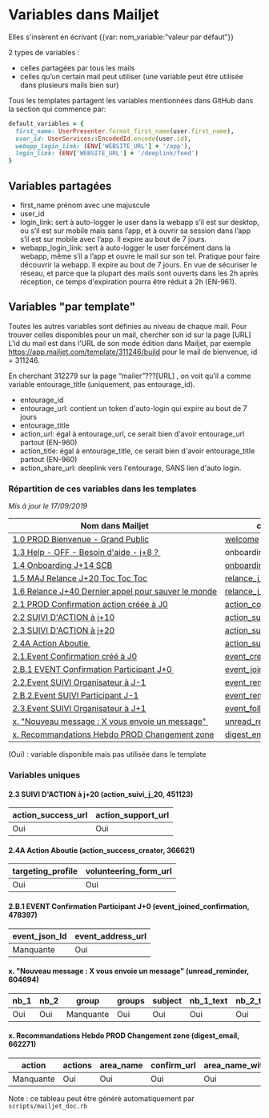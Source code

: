 # Variables dans Mailjet

Elles s'insèrent en écrivant {{var: nom_variable:”valeur par défaut”}}

2 types de variables :
- celles partagées par tous les mails
- celles qu’un certain mail peut utiliser (une variable peut être utilisée dans plusieurs mails bien sur)


Tous les templates partagent les variables mentionnées dans GitHub dans la section qui commence par:
```ruby
default_variables = {
  first_name: UserPresenter.format_first_name(user.first_name),
  user_id: UserServices::EncodedId.encode(user.id),
  webapp_login_link: (ENV['WEBSITE_URL'] + '/app'),
  login_link: (ENV['WEBSITE_URL'] + '/deeplink/feed')
}
```

## Variables partagées
- first_name prénom avec une majuscule
- user_id
- login_link: sert à auto-logger le user dans la webapp s’il est sur desktop, ou s’il est sur mobile mais sans l’app, et à ouvrir sa session dans l’app s’il est sur mobile avec l’app. Il expire au bout de 7 jours.
- webapp_login_link: sert à auto-logger le user forcément dans la webapp, même s’il a l’app et ouvre le mail sur son tel. Pratique pour faire découvrir la webapp. Il expire au bout de 7 jours. En vue de sécuriser le réseau, et parce que la plupart des mails sont ouverts dans les 2h après réception, ce temps d'expiration pourra être réduit à 2h (EN-961).


## Variables "par template"
Toutes les autres variables sont définies au niveau de chaque mail. Pour trouver celles disponibles pour un mail, chercher son id sur la page [URL]
L’id du mail est dans l’URL de son mode édition dans Mailjet, par exemple https://app.mailjet.com/template/311246/build pour le mail de bienvenue, id = 311246.

En cherchant 312279 sur la page “mailer”???[URL] , on voit qu’il a comme variable entourage_title (uniquement, pas entourage_id).

- entourage_id
- entourage_url: contient un token d'auto-login qui expire au bout de 7 jours
- entourage_title
- action_url: égal à entourage_url, ce serait bien d'avoir entourage_url partout (EN-960)
- action_title: égal à entourage_title, ce serait bien d'avoir entourage_title partout (EN-960)
- action_share_url: deeplink vers l'entourage, SANS lien d'auto login.

<!--generated:start-->
### Répartition de ces variables dans les templates
_Mis à jour le 17/09/2019_

| Nom dans Mailjet                                                                                                                               | campagne                                                                           | template                                                          | first_name | login_link | unsubscribe_url | user_id | webapp_login_link | entourage_title | entourage_share_url | entourage_url | event_date_time | event_place_name |
|------------------------------------------------------------------------------------------------------------------------------------------------|------------------------------------------------------------------------------------|-------------------------------------------------------------------|------------|------------|-----------------|---------|-------------------|-----------------|---------------------|---------------|-----------------|------------------|
| [1.0&nbsp;PROD&nbsp;Bienvenue&nbsp;-&nbsp;Grand&nbsp;Public](https://app.mailjet.com/template/311246/build)                                    | [welcome](https://app.mailjet.com/stats/campaigns-basic/6a0eRK)                    | [311246](https://app.mailjet.com/resource/template/311246/render) | Oui        | Oui        | Oui             | (Oui)   | (Oui)             |                 |                     |               |                 |                  |
| [1.3&nbsp;Help&nbsp;-&nbsp;OFF&nbsp;-&nbsp;Besoin&nbsp;d'aide&nbsp;-&nbsp;j+8&nbsp;?&nbsp;](https://app.mailjet.com/template/452755/build)     | onboarding_j_8                                                                     | [452755](https://app.mailjet.com/resource/template/452755/render) | Oui        | Oui        | Oui             | (Oui)   | (Oui)             |                 |                     |               |                 |                  |
| [1.4&nbsp;Onboarding&nbsp;J+14&nbsp;SCB](https://app.mailjet.com/template/456172/build)                                                        | [onboarding_j_14](https://app.mailjet.com/stats/campaigns-basic/6nDUHQ)            | [456172](https://app.mailjet.com/resource/template/456172/render) | Oui        | Oui        | Oui             | (Oui)   | (Oui)             |                 |                     |               |                 |                  |
| [1.5&nbsp;MAJ&nbsp;Relance&nbsp;J+20&nbsp;Toc&nbsp;Toc&nbsp;Toc](https://app.mailjet.com/template/456175/build)                                | [relance_j_20](https://app.mailjet.com/stats/campaigns-basic/6o06ho)               | [456175](https://app.mailjet.com/resource/template/456175/render) | Oui        | Oui        | Oui             | (Oui)   | (Oui)             |                 |                     |               |                 |                  |
| [1.6&nbsp;Relance&nbsp;J+40&nbsp;Dernier&nbsp;appel&nbsp;pour&nbsp;sauver&nbsp;le&nbsp;monde](https://app.mailjet.com/template/456194/build)   | [relance_j_40](https://app.mailjet.com/stats/campaigns-basic/6o06mi)               | [456194](https://app.mailjet.com/resource/template/456194/render) | Oui        | Oui        | Oui             | (Oui)   | (Oui)             |                 |                     |               |                 |                  |
| [2.1&nbsp;PROD&nbsp;Confirmation&nbsp;action&nbsp;créée&nbsp;à&nbsp;J0](https://app.mailjet.com/template/312279/build)                         | [action_confirmation](https://app.mailjet.com/stats/campaigns-basic/6a0kGu)        | [312279](https://app.mailjet.com/resource/template/312279/render) | Oui        | Oui        | Oui             |         |                   | Oui             | Oui                 |               |                 |                  |
| [2.2&nbsp;SUIVI&nbsp;D'ACTION&nbsp;à&nbsp;j+10](https://app.mailjet.com/template/452754/build)                                                 | [action_suivi_j_10](https://app.mailjet.com/stats/campaigns-basic/6v5CeU)          | [452754](https://app.mailjet.com/resource/template/452754/render) | Oui        | Oui        | (Oui)           | (Oui)   | (Oui)             | Oui             | Oui                 | Oui           |                 |                  |
| [2.3&nbsp;SUIVI&nbsp;D'ACTION&nbsp;à&nbsp;j+20](https://app.mailjet.com/template/451123/build)                                                 | [action_suivi_j_20](https://app.mailjet.com/stats/campaigns-basic/6pH8Ik)          | [451123](https://app.mailjet.com/resource/template/451123/render) | Oui        | Oui        | (Oui)           | (Oui)   | (Oui)             | Oui             | Oui                 | (Oui)         |                 |                  |
| [2.4A&nbsp;Action&nbsp;Aboutie&nbsp;](https://app.mailjet.com/template/366621/build)                                                           | [action_success_creator](https://app.mailjet.com/stats/campaigns-basic/8lIEi6)     | [366621](https://app.mailjet.com/resource/template/366621/render) | Oui        | Oui        | Oui             |         |                   | Oui             |                     |               |                 |                  |
| [2.1.Event&nbsp;Confirmation&nbsp;créé&nbsp;à&nbsp;J0](https://app.mailjet.com/template/491291/build)                                          | [event_created_confirmation](https://app.mailjet.com/stats/campaigns-basic/6Gv8RE) | [491291](https://app.mailjet.com/resource/template/491291/render) | Oui        | Oui        | Oui             |         |                   | Oui             | Oui                 |               | Oui             | Oui              |
| [2.B.1&nbsp;EVENT&nbsp;Confirmation&nbsp;Participant&nbsp;J+0&nbsp;](https://app.mailjet.com/template/478397/build)                            | [event_joined_confirmation](https://app.mailjet.com/stats/campaigns-basic/6Gw2Cs)  | [478397](https://app.mailjet.com/resource/template/478397/render) | Oui        | Oui        | (Oui)           |         |                   | Oui             | Oui                 |               | Oui             | Oui              |
| [2.2.Event&nbsp;SUIVI&nbsp;Organisateur&nbsp;à&nbsp;J-1](https://app.mailjet.com/template/513115/build)                                        | [event_reminder_organizer](https://app.mailjet.com/stats/campaigns-basic/6GFOSO)   | [513115](https://app.mailjet.com/resource/template/513115/render) | Oui        | (Oui)      | Oui             |         |                   | Oui             | Oui                 | Oui           | Oui             | Oui              |
| [2.B.2.Event&nbsp;SUIVI&nbsp;Participant&nbsp;J-1](https://app.mailjet.com/template/491289/build)                                              | [event_reminder_participant](https://app.mailjet.com/stats/campaigns-basic/6GFOUk) | [491289](https://app.mailjet.com/resource/template/491289/render) | Oui        | (Oui)      | Oui             |         |                   | Oui             | Oui                 | Oui           | Oui             | Oui              |
| [2.3.Event&nbsp;SUIVI&nbsp;Organisateur&nbsp;à&nbsp;J+1](https://app.mailjet.com/template/491294/build)                                        | [event_followup_organizer](https://app.mailjet.com/stats/campaigns-basic/6H2z2S)   | [491294](https://app.mailjet.com/resource/template/491294/render) | Oui        | (Oui)      | Oui             |         |                   | Oui             |                     |               |                 |                  |
| [x.&nbsp;"Nouveau&nbsp;message&nbsp;:&nbsp;X&nbsp;vous&nbsp;envoie&nbsp;un&nbsp;message"&nbsp;](https://app.mailjet.com/template/604694/build) | [unread_reminder](https://app.mailjet.com/stats/campaigns-basic/6KX5W6)            | [604694](https://app.mailjet.com/resource/template/604694/render) | Oui        | Oui        | Oui             | (Oui)   | (Oui)             |                 |                     |               |                 |                  |
| [x.&nbsp;Recommandations&nbsp;Hebdo&nbsp;PROD&nbsp;Changement&nbsp;zone](https://app.mailjet.com/template/662271/build)                        | [digest_email](https://app.mailjet.com/stats/campaigns-basic/6KDzz2)               | [662271](https://app.mailjet.com/resource/template/662271/render) | Oui        | (Oui)      | Oui             | Oui     | (Oui)             |                 |                     |               |                 |                  |

(Oui) : variable disponible mais pas utilisée dans le template

### Variables uniques
#### 2.3 SUIVI D'ACTION à j+20 (action_suivi_j_20, 451123)

| action_success_url | action_support_url |
|--------------------|--------------------|
| Oui                | Oui                |

#### 2.4A Action Aboutie  (action_success_creator, 366621)

| targeting_profile | volunteering_form_url |
|-------------------|-----------------------|
| Oui               | Oui                   |

#### 2.B.1 EVENT Confirmation Participant J+0  (event_joined_confirmation, 478397)

| event_json_ld | event_address_url |
|---------------|-------------------|
| Manquante     | Oui               |

#### x. "Nouveau message : X vous envoie un message"  (unread_reminder, 604694)

| nb_1 | nb_2 | group     | groups | subject | nb_1_text | nb_2_text | items_summary | author_summary |
|------|------|-----------|--------|---------|-----------|-----------|---------------|----------------|
| Oui  | Oui  | Manquante | Oui    | Oui     | Oui       | Oui       | Oui           | Oui            |

#### x. Recommandations Hebdo PROD Changement zone (digest_email, 662271)

| action    | actions | area_name | confirm_url | area_name_with_preposition |
|-----------|---------|-----------|-------------|----------------------------|
| Manquante | Oui     | Oui       | Oui         | Oui                        |

<!--generated:end-->

Note : ce tableau peut être généré automatiquement par `scripts/mailjet_doc.rb`
